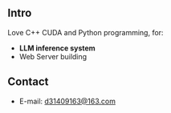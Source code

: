## Intro
Love C++ CUDA and Python programming, for:

+ **LLM inference system**
+ Web Server building

## Contact
- E-mail: d31409163@163.com

